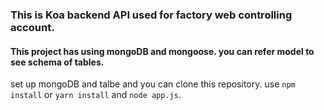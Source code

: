 ### This is Koa backend API used for factory web controlling account.  
 #### This project has using mongoDB and mongoose. you can refer model to see schema of tables.
 
 set up mongoDB and talbe and you can clone this repository.
 use `npm install` or `yarn install` and `node app.js`. 

